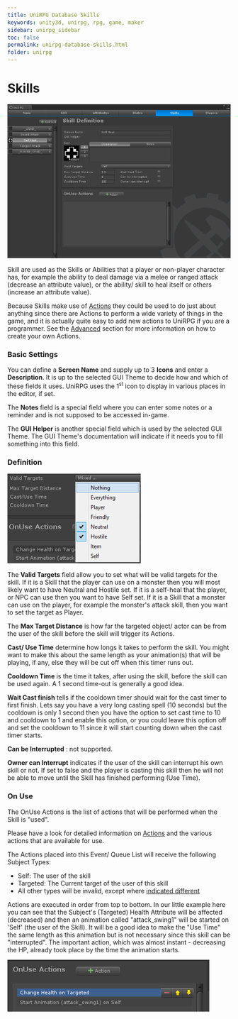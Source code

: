 ```yaml
---
title: UniRPG Database Skills
keywords: unity3d, unirpg, rpg, game, maker
sidebar: unirpg_sidebar
toc: false
permalink: unirpg-database-skills.html
folder: unirpg
---
```


[Attributes]: unirpg-database-attribs.html
[Actions]: unirpg-actions.html
[Advanced]: unirpg-advanced.html

Skills
======

![](/img/unirpg/db/win12.png)

Skill are used as the Skills or Abilities that a player or non-player character has, for example the ability to deal damage via a melee or ranged attack (decrease an attribute value), or the ability/ skill to heal itself or others (increase an attribute value).

Because Skills make use of [Actions][] they could be used to do just about anything since there are Actions to perform a wide variety of things in the game, and it is actually quite easy to add new actions to UniRPG if you are a programmer. See the [Advanced][] section for more information on how to create your own Actions.

### Basic Settings ### 

You can define a **Screen Name** and supply up to 3 **Icons** and enter a **Description**. It is up to the selected GUI Theme to decide how and which of these fields it uses. UniRPG uses the 1<sup>st</sup> icon to display in various places in the editor, if set.

The **Notes** field is a special field where you can enter some notes or a reminder and is not supposed to be accessed in-game.

The **GUI Helper** is another special field which is used by the selected GUI Theme. The GUI Theme's documentation will indicate if it needs you to fill something into this field.

### Definition ### 

![](/img/unirpg/db/win13.png)

The **Valid Targets** field allow you to set what will be valid targets for the skill. If it is a Skill that the player can use on a monster then you will most likely want to have Neutral and Hostile set. If it is a self-heal that the player, or NPC can use then you want to have Self set. If it is a Skill that a monster can use on the player, for example the monster's attack skill, then you want to set the target as Player.

The **Max Target Distance** is how far the targeted object/ actor can be from the user of the skill before the skill will trigger its Actions.

**Cast/ Use Time** determine how longs it takes to perform the skill. You might want to make this about the same length as your animation(s) that will be playing, if any, else they will be cut off when this timer runs out.

**Cooldown Time** is the time it takes, after using the skill, before the skill can be used again. A 1 second time-out is generally a good idea.

**Wait Cast finish** tells if the cooldown timer should wait for the cast timer to first finish. Lets say you have a very long casting spell (10 seconds) but the cooldown is only 1 second then you have the option to set cast time to 10 and cooldown to 1 and enable this option, or you could leave this option off and set the cooldown to 11 since it will start counting down when the cast timer starts.

**Can be Interrupted** : not supported.

**Owner can Interrupt** indicates if the user of the skill can interrupt his own skill or not. If set to false and the player is casting this skill then he will not be able to move until the Skill has finished performing (Use Time).

### On Use ### 

The OnUse Actions is the list of actions that will be performed when the Skill is "used".

Please have a look for detailed information on [Actions][] and the various actions that are available for use. 

The Actions placed into this Event/ Queue List will receive the following Subject Types:

- Self: The user of the skill
- Targeted: The Current target of the user of this skill
- All other types will be invalid, except where [indicated different](actions.html)

Actions are executed in order from top to bottom. In our little example here you can see that the Subject's (Targeted) Health Attribute will be affected (decreased) and then an animation called "attack_swing1" will be started on 'Self' (the user of the Skill). It will be a good idea to make the "Use Time" the same length as this animation but is not necessary since this skill can be "interrupted". The important action, which was almost instant - decreasing the HP, already took place by the time the animation starts.

![](/img/unirpg/db/win14.png)